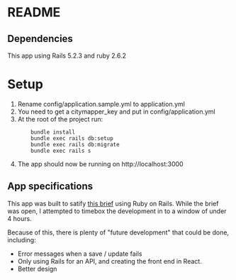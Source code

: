 # README

## Dependencies
This app using Rails 5.2.3 and ruby 2.6.2

# Setup
1. Rename config/application.sample.yml to application.yml
2. You need to get a citymapper_key and put in config/application.yml
3. At the root of the project run:
    ```
        bundle install
        bundle exec rails db:setup
        bundle exec rails db:migrate
        bundle exec rails s
    ```
4. The app should now be running on http://localhost:3000

## App specifications
This app was built to satify [this brief](https://github.com/jamespearson/timetravel-rails/blob/master/BRIEF.md) using Ruby on Rails. While the brief was open, I attempted to timebox the development in to a window of under 4 hours.

Because of this, there is plenty of "future development" that could be done, including:
* Error messages when a save / update fails
* Only using Rails for an API, and creating the front end in React.
* Better design
